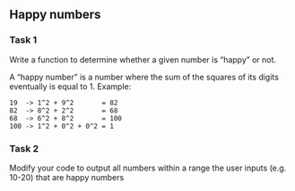 ## Happy numbers

### Task 1

Write a function to determine whether a given number is “happy” or not.

A “happy number” is a number where the sum of the squares of its digits eventually is equal to 1. Example:
```
19  -> 1^2 + 9^2       = 82
82  -> 8^2 + 2^2       = 68
68  -> 6^2 + 8^2       = 100
100 -> 1^2 + 0^2 + 0^2 = 1
```

### Task 2

Modify your code to output all numbers within a range the user inputs (e.g. 10-20) that are happy numbers
